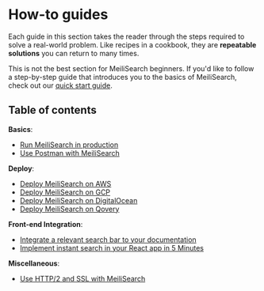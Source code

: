 # How-to guides

Each guide in this section takes the reader through the steps required to solve a real-world problem. Like recipes in a cookbook, they are **repeatable solutions** you can return to many times.

This is not the best section for MeiliSearch beginners. If you'd like to follow a step-by-step guide that introduces you to the basics of MeiliSearch, check out our [quick start guide](/learn/getting_started/quick_start.md).

## Table of contents

**Basics**:

- [Run MeiliSearch in production](/create/how_to/running_production.md)
- [Use Postman with MeiliSearch](/create/how_to/postman_collection.md)

**Deploy**:

- [Deploy MeiliSearch on AWS](/create/how_to/aws.md)
- [Deploy MeiliSearch on GCP](/create/how_to/gcp.md)
- [Deploy MeiliSearch on DigitalOcean](/create/how_to/digitalocean_droplet.md)
- [Deploy MeiliSearch on Qovery](/create/how_to/qovery.md)

**Front-end Integration**:

- [Integrate a relevant search bar to your documentation](/create/how_to/search_bar_for_docs.md)
- [Implement instant search in your React app in 5 Minutes](/create/how_to/meilisearch_react.md)

**Miscellaneous**:

- [Use HTTP/2 and SSL with MeiliSearch](/create/how_to/http2_ssl.md)
